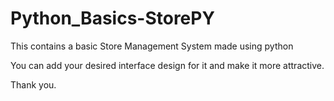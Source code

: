 # Python_Basics-StorePY
This contains a basic Store Management System made using python 

You can  add your desired interface design for it and make it more attractive.

Thank you.
